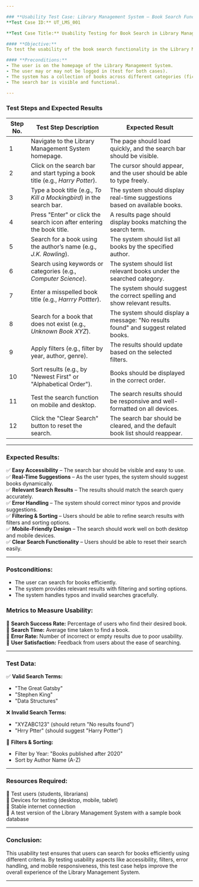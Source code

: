 ```yaml
---

### **Usability Test Case: Library Management System – Book Search Functionality**  
**Test Case ID:** UT_LMS_001  

**Test Case Title:** Usability Testing for Book Search in Library Management System  

#### **Objective:**  
To test the usability of the book search functionality in the Library Management System, ensuring users can quickly and efficiently find books using different search criteria.  

#### **Preconditions:**  
- The user is on the homepage of the Library Management System.  
- The user may or may not be logged in (test for both cases).  
- The system has a collection of books across different categories (fiction, non-fiction, academic, etc.).  
- The search bar is visible and functional.  

---
```


### **Test Steps and Expected Results**  

| **Step No.** | **Test Step Description** | **Expected Result** |
|-------------|--------------------------|---------------------|
| 1 | Navigate to the Library Management System homepage. | The page should load quickly, and the search bar should be visible. |
| 2 | Click on the search bar and start typing a book title (e.g., *Harry Potter*). | The cursor should appear, and the user should be able to type freely. |
| 3 | Type a book title (e.g., *To Kill a Mockingbird*) in the search bar. | The system should display real-time suggestions based on available books. |
| 4 | Press "Enter" or click the search icon after entering the book title. | A results page should display books matching the search term. |
| 5 | Search for a book using the author’s name (e.g., *J.K. Rowling*). | The system should list all books by the specified author. |
| 6 | Search using keywords or categories (e.g., *Computer Science*). | The system should list relevant books under the searched category. |
| 7 | Enter a misspelled book title (e.g., *Harrry Pottter*). | The system should suggest the correct spelling and show relevant results. |
| 8 | Search for a book that does not exist (e.g., *Unknown Book XYZ*). | The system should display a message: "No results found" and suggest related books. |
| 9 | Apply filters (e.g., filter by year, author, genre). | The results should update based on the selected filters. |
| 10 | Sort results (e.g., by "Newest First" or "Alphabetical Order"). | Books should be displayed in the correct order. |
| 11 | Test the search function on mobile and desktop. | The search results should be responsive and well-formatted on all devices. |
| 12 | Click the "Clear Search" button to reset the search. | The search bar should be cleared, and the default book list should reappear. |

---

### **Expected Results:**  
✅ **Easy Accessibility** – The search bar should be visible and easy to use.  
✅ **Real-Time Suggestions** – As the user types, the system should suggest books dynamically.  
✅ **Relevant Search Results** – The results should match the search query accurately.  
✅ **Error Handling** – The system should correct minor typos and provide suggestions.  
✅ **Filtering & Sorting** – Users should be able to refine search results with filters and sorting options.  
✅ **Mobile-Friendly Design** – The search should work well on both desktop and mobile devices.  
✅ **Clear Search Functionality** – Users should be able to reset their search easily.  

---

### **Postconditions:**  
- The user can search for books efficiently.  
- The system provides relevant results with filtering and sorting options.  
- The system handles typos and invalid searches gracefully.  

### **Metrics to Measure Usability:**  
📌 **Search Success Rate:** Percentage of users who find their desired book.  
📌 **Search Time:** Average time taken to find a book.  
📌 **Error Rate:** Number of incorrect or empty results due to poor usability.  
📌 **User Satisfaction:** Feedback from users about the ease of searching.  

---

### **Test Data:**  

✅ **Valid Search Terms:**  
- "The Great Gatsby"  
- "Stephen King"  
- "Data Structures"  

❌ **Invalid Search Terms:**  
- "XYZABC123" (should return "No results found")  
- "Hrry Ptter" (should suggest "Harry Potter")  

📌 **Filters & Sorting:**  
- Filter by Year: "Books published after 2020"  
- Sort by Author Name (A-Z)  

---

### **Resources Required:**  
📌 Test users (students, librarians)  
📌 Devices for testing (desktop, mobile, tablet)  
📌 Stable internet connection  
📌 A test version of the Library Management System with a sample book database  

---

### **Conclusion:**  
This usability test ensures that users can search for books efficiently using different criteria. By testing usability aspects like accessibility, filters, error handling, and mobile responsiveness, this test case helps improve the overall experience of the Library Management System.  

---
